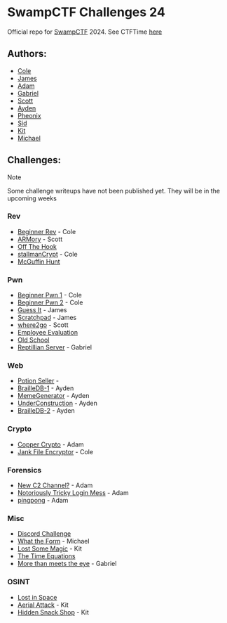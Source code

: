 # SwampCTF Challenges 24

Official repo for [SwampCTF](https://swampctf.com) 2024.
See CTFTime [here](https://ctftime.org/event/2138)

## Authors:

- [Cole](https://github.com/Cool-Cole)
- [James](https://github.com/Tetrago)
- [Adam](https://github.com/adamkadaban)
- [Gabriel](https://github.com/Sn00pyW00dst0ck)
- [Scott](https://github.com/smoothhacker)
- [Ayden](https://github.com/ColbyJack1134)
- [Pheonix](https://github.com/Diet-Gameboy)
- [Sid](https://github.com/47Cid)
- [Kit](https://github.com/Kitt262)
- [Michael](https://github.com/Michael-Ramsamooj)

## Challenges:

> [!NOTE]
> Some challenge writeups have not been published yet. They will be in the upcoming weeks

### Rev

- [Beginner Rev](./rev/) - Cole
- [ARMory](./rev/) - Scott
- [Off The Hook](./rev/off_the_hook)
- [stallmanCrypt](./rev/stallmanCrypt) - Cole
- [McGuffin Hunt](./rev/)

### Pwn

- [Beginner Pwn 1](./pwn/beginner_pwn_1) - Cole
- [Beginner Pwn 2](./pwn/) - Cole
- [Guess It](./pwn/guess_it) - James
- [Scratchpad](./pwn/scratchpad) - James
- [where2go](./pwn/) - Scott
- [Employee Evaluation](./pwn/)
- [Old School](./pwn/old_school)
- [Reptillian Server](./pwn/Reptillian_Server) - Gabriel

### Web

- [Potion Seller](./web/Potion%20Seller.md) -
- [BrailleDB-1](./web/BrailleDB-1) - Ayden
- [MemeGenerator](./web/MemeGenerator) - Ayden
- [UnderConstruction](./web/UnderConstruction) - Ayden
- [BrailleDB-2](./web/BrailleDB-2) - Ayden

### Crypto

- [Copper Crypto](./crypto/Copper%20Crypto) - Adam
- [Jank File Encryptor](./crypto/) - Cole

### Forensics

- [New C2 Channel?](./forensics/New%20C2%20Channel%3F) - Adam
- [Notoriously Tricky Login Mess](./forensics/Notoriously%20Tricky%20Login%20Mess) - Adam
- [pingpong](./forensics/pingpong) - Adam

### Misc

- [Discord Challenge](./misc/)
- [What the Form](./misc/What_the_Form) - Michael
- [Lost Some Magic](./misc/) - Kit
- [The Time Equations](./misc/)
- [More than meets the eye](./misc/More_than_meets_the_eye) - Gabriel

### OSINT

- [Lost in Space](./osint/)
- [Aerial Attack](./osint/) - Kit
- [Hidden Snack Shop](./osint/) - Kit
